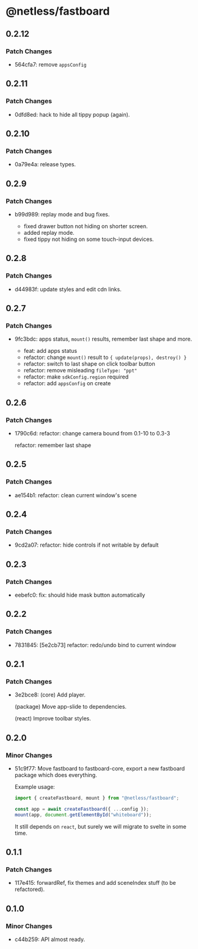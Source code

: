 # @netless/fastboard

## 0.2.12

### Patch Changes

- 564cfa7: remove `appsConfig`

## 0.2.11

### Patch Changes

- 0dfd8ed: hack to hide all tippy popup (again).

## 0.2.10

### Patch Changes

- 0a79e4a: release types.

## 0.2.9

### Patch Changes

- b99d989: replay mode and bug fixes.

  - fixed drawer button not hiding on shorter screen.
  - added replay mode.
  - fixed tippy not hiding on some touch-input devices.

## 0.2.8

### Patch Changes

- d44983f: update styles and edit cdn links.

## 0.2.7

### Patch Changes

- 9fc3bdc: apps status, `mount()` results, remember last shape and more.

  - feat: add apps status
  - refactor: change `mount()` result to `{ update(props), destroy() }`
  - refactor: switch to last shape on click toolbar button
  - refactor: remove misleading `fileType: "ppt"`
  - refactor: make `sdkConfig.region` required
  - refactor: add `appsConfig` on create

## 0.2.6

### Patch Changes

- 1790c6d: refactor: change camera bound from 0.1-10 to 0.3-3

  refactor: remember last shape

## 0.2.5

### Patch Changes

- ae154b1: refactor: clean current window's scene

## 0.2.4

### Patch Changes

- 9cd2a07: refactor: hide controls if not writable by default

## 0.2.3

### Patch Changes

- eebefc0: fix: should hide mask button automatically

## 0.2.2

### Patch Changes

- 7831845: [5e2cb73] refactor: redo/undo bind to current window

## 0.2.1

### Patch Changes

- 3e2bce8: (core) Add player.

  (package) Move app-slide to dependencies.

  (react) Improve toolbar styles.

## 0.2.0

### Minor Changes

- 51c9f77: Move fastboard to fastboard-core, export a new fastboard package which does everything.

  Example usage:

  ```ts
  import { createFastboard, mount } from "@netless/fastboard";

  const app = await createFastboard({ ...config });
  mount(app, document.getElementById("whiteboard"));
  ```

  It still depends on `react`, but surely we will migrate to svelte in some time.

## 0.1.1

### Patch Changes

- 117e415: forwardRef, fix themes and add sceneIndex stuff (to be refactored).

## 0.1.0

### Minor Changes

- c44b259: API almost ready.

